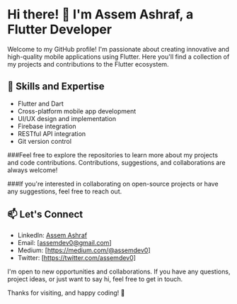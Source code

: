 # Hi there! 👋 I'm Assem Ashraf, a Flutter Developer

Welcome to my GitHub profile! I'm passionate about creating innovative and high-quality mobile applications using Flutter. Here you'll find a collection of my projects and contributions to the Flutter ecosystem.

## 🚀 Skills and Expertise
- Flutter and Dart
- Cross-platform mobile app development
- UI/UX design and implementation
- Firebase integration
- RESTful API integration
- Git version control

###Feel free to explore the repositories to learn more about my projects and code contributions. Contributions, suggestions, and collaborations are always welcome!


###If you're interested in collaborating on open-source projects or have any suggestions, feel free to reach out.

## 📫 Let's Connect
- LinkedIn: [Assem Ashraf](https://www.linkedin.com/in/assemdev0/)
- Email: [assemdev0@gmail.com]
- Medium: [https://medium.com/@assemdev0]
- Twitter: [https://twitter.com/assemdev0]

I'm open to new opportunities and collaborations. If you have any questions, project ideas, or just want to say hi, feel free to get in touch.

Thanks for visiting, and happy coding! 🎉
